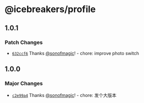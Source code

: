# @icebreakers/profile

## 1.0.1

### Patch Changes

- [`632ccf6`](https://github.com/sonofmagic/sonofmagic/commit/632ccf64657b750742b722ba540556bc63f957c1) Thanks [@sonofmagic](https://github.com/sonofmagic)! - chore: improve photo switch

## 1.0.0

### Major Changes

- [`c2e99a4`](https://github.com/sonofmagic/sonofmagic/commit/c2e99a433cf8a5012f1680e0c0e2333f938f9833) Thanks [@sonofmagic](https://github.com/sonofmagic)! - chore: 发个大版本
